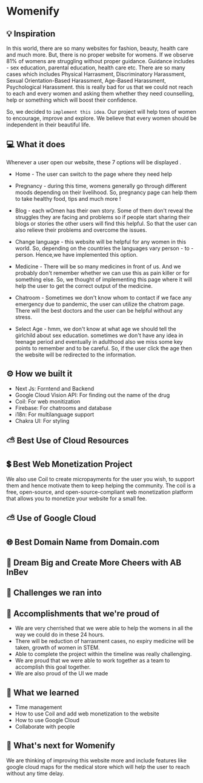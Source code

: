 # Womenify

## 💡 Inspiration
In this world, there are so many websites for fashion, beauty, health care and much more. But, there is no proper website for womens. If we observe 81% of womens are struggling without proper guidance. Guidance includes - sex education, parental education, health care etc. There are so many cases which includes Physical Harrasment, Discriminatory Harassment, Sexual Orientation-Based Harassment, Age-Based Harassment, Psychological Harassment. this is really bad for us that we could not reach to each and every women and asking them whether they need counselling, help or something which will boost their confidence. 

So, we decided to `implement this idea`. Our project will help tons of women to encourage, improve and explore. We believe that every women should be independent in their beautiful life.

## 💻 What it does

Whenever a user open our website, these 7 options will be displayed . 

- Home - The user can switch to the page where they need help
- Pregnancy - during this time, womens generally go through different moods depending on their livelihood. So, pregnancy page can help them to take healthy food, tips and much more !

- Blog - each wOmen has their own story. Some of them don't reveal the struggles they are facing and problems so if people start sharing their blogs or stories the other users will find this helpful. So that the user can also relieve their problems and overcome the issues. 

- Change language - this website will be helpful for any women in this world. So, depending on the countries the languages vary person - to - person. Hence,we have implemented this option.

- Medicine - There will be so many medicines in front of us. And we probably don't remember whether we can use this as pain killer or for something else. So, we thought of implementing this page where it will help the user to get the correct output of the medicine.

- Chatroom - Sometimes we don't know whom to contact if we face any emergency due to pandemic, the user can utilize the chatrom page. There will the best doctors and the user can be helpful without any stress.

- Select Age - hmm, we don't know at what age we should tell the girlchild about sex education. sometimes we don't have any idea in teenage period and eventually in adulthood also we miss some key points to remember and to be careful. So, if the user click the age then the website will be redirected to the information.



## ⚙️ How we built it

- Next Js: Forntend and Backend
- Google Cloud Vision API: For finding out the name of the drug
- Coil: For web monitization
- Firebase: For chatrooms and database
- i18n: For multilanguage support
- Chakra UI: For styling

## ⛅ Best Use of Cloud Resources

## 💲 Best Web Monetization Project

We also use Coil to create micropayments for the user you wish, to support them and hence motivate them to keep helping the community. The coil is a free, open-source, and open-source-compliant web monetization platform that allows you to monetize your website for a small fee.

## ⛅ Use of Google Cloud

## 🌐 Best Domain Name from Domain.com

## 🍻 Dream Big and Create More Cheers with AB InBev

## 🧠 Challenges we ran into

## 🏅 Accomplishments that we're proud of
- We are very cherrished that we were able to help the womens in all the way we could do in these 24 hours. 
- There will be reduction of harrasment cases, no expiry medicine will be taken, growth of women in STEM.
- Able to complete the project within the timeline was really challenging.
- We are proud that we were able to work together as a team to accomplish this goal together.
- We are also proud of the UI we made

## 📖 What we learned

- Time management
- How to use Coil and add web monetization to the website
- How to use Google Cloud
- Collaborate with people

## 🚀 What's next for Womenify

We are thinking of improving this website more and include features like google cloud maps for the medical store which will help the user to reach without any time delay.
